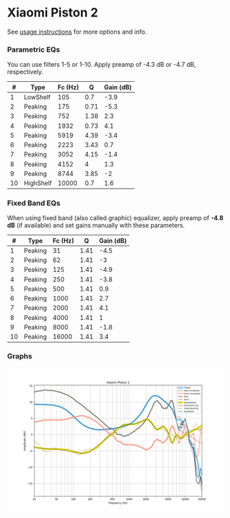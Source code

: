 # Xiaomi Piston 2
See [usage instructions](https://github.com/jaakkopasanen/AutoEq#usage) for more options and info.

### Parametric EQs
You can use filters 1-5 or 1-10. Apply preamp of -4.3 dB or -4.7 dB, respectively.

|   # | Type      |   Fc (Hz) |    Q |   Gain (dB) |
|-----|-----------|-----------|------|-------------|
|   1 | LowShelf  |       105 | 0.7  |        -3.9 |
|   2 | Peaking   |       175 | 0.71 |        -5.3 |
|   3 | Peaking   |       752 | 1.38 |         2.3 |
|   4 | Peaking   |      1932 | 0.73 |         4.1 |
|   5 | Peaking   |      5919 | 4.39 |        -3.4 |
|   6 | Peaking   |      2223 | 3.43 |         0.7 |
|   7 | Peaking   |      3052 | 4.15 |        -1.4 |
|   8 | Peaking   |      4152 | 4    |         1.3 |
|   9 | Peaking   |      8744 | 3.85 |        -2   |
|  10 | HighShelf |     10000 | 0.7  |         1.6 |

### Fixed Band EQs
When using fixed band (also called graphic) equalizer, apply preamp of **-4.8 dB** (if available) and set gains manually with these parameters.

|   # | Type    |   Fc (Hz) |    Q |   Gain (dB) |
|-----|---------|-----------|------|-------------|
|   1 | Peaking |        31 | 1.41 |        -4.5 |
|   2 | Peaking |        62 | 1.41 |        -3   |
|   3 | Peaking |       125 | 1.41 |        -4.9 |
|   4 | Peaking |       250 | 1.41 |        -3.8 |
|   5 | Peaking |       500 | 1.41 |         0.9 |
|   6 | Peaking |      1000 | 1.41 |         2.7 |
|   7 | Peaking |      2000 | 1.41 |         4.1 |
|   8 | Peaking |      4000 | 1.41 |         1   |
|   9 | Peaking |      8000 | 1.41 |        -1.8 |
|  10 | Peaking |     16000 | 1.41 |         3.4 |

### Graphs
![](./Xiaomi%20Piston%202.png)
